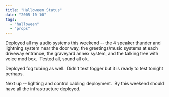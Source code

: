 ```yaml
---
title: "Halloween Status"
date: "2005-10-10"
tags: 
  - "halloween"
  - "props"
---
```


Deployed all my audio systems this weekend -- the 4 speaker thunder and lightning system near the door way, the greetings/music systems at each driveway entrance, the graveyard annex system, and the talking tree with voice mod box.  Tested all, sound all ok.

Deployed fog tubing as well.  Didn't test fogger but it is ready to test tonight perhaps.

Next up -- lighting and control cabling deployment.  By this weekend should have all the infrastructure deployed.
